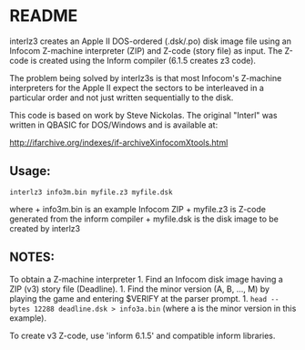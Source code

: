 # README #

interlz3 creates an Apple II DOS-ordered (.dsk/.po) disk image file using an Infocom Z-machine interpreter (ZIP)
and Z-code (story file) as input. The Z-code is created using the Inform compiler (6.1.5 creates z3 code).

The problem being solved by interlz3s is that most Infocom's Z-machine interpreters for the Apple II expect
the sectors to be interleaved in a particular order and not just written sequentially to the disk.

This code is based on  work by Steve Nickolas.
The original "Interl" was written in QBASIC for DOS/Windows
and is available at:

http://ifarchive.org/indexes/if-archiveXinfocomXtools.html

Usage:
------
    interlz3 info3m.bin myfile.z3 myfile.dsk

where 
    + info3m.bin is an example Infocom ZIP
    + myfile.z3 is Z-code generated from the inform compiler
    + myfile.dsk is the disk image to be created by interlz3


NOTES:
------
To obtain a Z-machine interpreter
    1. Find an Infocom disk image having a ZIP (v3) story file (Deadline). 
    1. Find the minor version (A, B, ..., M) by playing the game  and entering $VERIFY at the parser prompt. 
    1. `head --bytes 12288 deadline.dsk > info3a.bin` (where a is the minor version in this example).

To create v3 Z-code, use 'inform 6.1.5' and compatible inform libraries.


